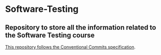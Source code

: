 # Software-Testing

## Repository to store all the information related to the Software Testing course
[This repository follows the Conventional Commits specification](https://www.conventionalcommits.org/en/v1.0.0/#specification).



